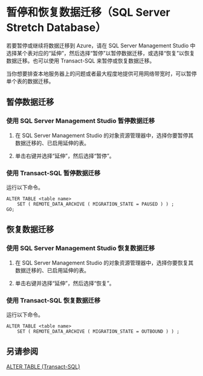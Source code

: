 <properties
	pageTitle="暂停和恢复数据迁移（SQL Server Stretch Database）| Azure"
	description="了解如何暂停或继续将数据迁移到 Azure。"
	services="sql-server-stretch-database"
	documentationCenter=""
	authors="douglasl"
	manager="jhubbard"
	editor="monicar"/>

<tags
	ms.service="sql-server-stretch-database"
	ms.workload="data-management"
	ms.tgt_pltfrm="na"
	ms.devlang="na"
	ms.topic="article"
	ms.date="02/26/2016"
	wacn.date="03/10/2016"
	ms.author="douglasl"/>

# 暂停和恢复数据迁移（SQL Server Stretch Database）

若要暂停或继续将数据迁移到 Azure，请在 SQL Server Management Studio 中选择某个表对应的“延伸”，然后选择“暂停”以暂停数据迁移，或选择“恢复”以恢复数据迁移。也可以使用 Transact-SQL 来暂停或恢复数据迁移。

当你想要排查本地服务器上的问题或者最大程度地提供可用网络带宽时，可以暂停单个表的数据迁移。

## 暂停数据迁移

### 使用 SQL Server Management Studio 暂停数据迁移

1.  在 SQL Server Management Studio 的对象资源管理器中，选择你要暂停其数据迁移的、已启用延伸的表。

2.  单击右键并选择“延伸”，然后选择“暂停”。

### 使用 Transact-SQL 暂停数据迁移
运行以下命令。

```tsql
ALTER TABLE <table name>
    SET ( REMOTE_DATA_ARCHIVE ( MIGRATION_STATE = PAUSED ) ) ;
GO;
```

## 恢复数据迁移

### 使用 SQL Server Management Studio 恢复数据迁移

1.  在 SQL Server Management Studio 的对象资源管理器中，选择你要恢复其数据迁移的、已启用延伸的表。

2.  单击右键并选择“延伸”，然后选择“恢复”。

### 使用 Transact-SQL 恢复数据迁移
运行以下命令。

```tsql
ALTER TABLE <table name>
    SET ( REMOTE_DATA_ARCHIVE ( MIGRATION_STATE = OUTBOUND ) ) ;
```

## 另请参阅
[ALTER TABLE (Transact-SQL)](https://msdn.microsoft.com/zh-cn/library/ms190273.aspx)

<!---HONumber=Mooncake_0307_2016-->